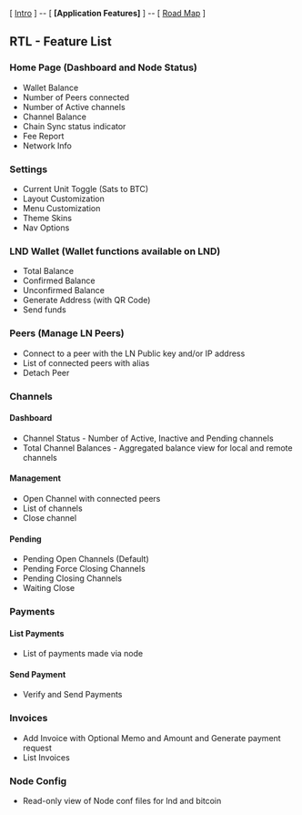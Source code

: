 [ [Intro](README.md) ] -- [ **[Application Features]** ] -- [ [Road Map](Roadmap.md) ]

## RTL - Feature List

### Home Page (Dashboard and Node Status)
- Wallet Balance
- Number of Peers connected
- Number of Active channels
- Channel Balance
- Chain Sync status indicator
- Fee Report
- Network Info

### Settings
- Current Unit Toggle (Sats to BTC)
- Layout Customization
- Menu Customization
- Theme Skins
- Nav Options

### LND Wallet (Wallet functions available on LND)
- Total Balance
- Confirmed Balance
- Unconfirmed Balance
- Generate Address (with QR Code)
- Send funds

### Peers (Manage LN Peers)
- Connect to a peer with the LN Public key and/or IP address
- List of connected peers with alias
- Detach Peer

### Channels
#### Dashboard
- Channel Status - Number of Active, Inactive and Pending channels
- Total Channel Balances - Aggregated balance view for local and remote channels
#### Management
- Open Channel with connected peers
- List of channels
- Close channel
#### Pending
- Pending Open Channels (Default)
- Pending Force Closing Channels
- Pending Closing Channels
- Waiting Close

### Payments
#### List Payments
- List of payments made via node
#### Send Payment
- Verify and Send Payments

### Invoices
- Add Invoice with Optional Memo and Amount and Generate payment request
- List Invoices

### Node Config
- Read-only view of Node conf files for lnd and bitcoin
